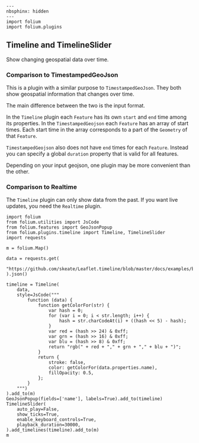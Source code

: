 ```{code-cell} ipython3
---
nbsphinx: hidden
---
import folium
import folium.plugins
```

##  Timeline and TimelineSlider
Show changing geospatial data over time.

### Comparison to TimestampedGeoJson
This is a plugin with a similar purpose to `TimestampedGeoJson`. They both
show geospatial information that changes over time.

The main difference between the two is the input format.

In the `Timeline` plugin each `Feature` has its own `start` and `end` time among its properties.
In the `TimestampedGeojson` each `Feature` has an array of start times. Each start time in
the array corresponds to a part of the `Geometry` of that `Feature`.

`TimestampedGeojson` also does not have `end` times for each `Feature`. Instead you can
specify a global `duration` property that is valid for all features.

Depending on your input geojson, one plugin may be more convenient than the other.

### Comparison to Realtime
The `Timeline` plugin can only show data from the past. If you want live updates,
you need the `Realtime` plugin.

```{code-cell} ipython3
import folium
from folium.utilities import JsCode
from folium.features import GeoJsonPopup
from folium.plugins.timeline import Timeline, TimelineSlider
import requests

m = folium.Map()

data = requests.get(
    "https://github.com/skeate/Leaflet.timeline/blob/master/docs/examples/borders.json"
).json()

timeline = Timeline(
    data,
    style=JsCode("""
        function (data) {
            function getColorFor(str) {
                var hash = 0;
                for (var i = 0; i < str.length; i++) {
                    hash = str.charCodeAt(i) + ((hash << 5) - hash);
                }
                var red = (hash >> 24) & 0xff;
                var grn = (hash >> 16) & 0xff;
                var blu = (hash >> 8) & 0xff;
                return "rgb(" + red + "," + grn + "," + blu + ")";
            }
            return {
                stroke: false,
                color: getColorFor(data.properties.name),
                fillOpacity: 0.5,
            };
        }
    """)
).add_to(m)
GeoJsonPopup(fields=['name'], labels=True).add_to(timeline)
TimelineSlider(
    auto_play=False,
    show_ticks=True,
    enable_keyboard_controls=True,
    playback_duration=30000,
).add_timelines(timeline).add_to(m)
m
```
